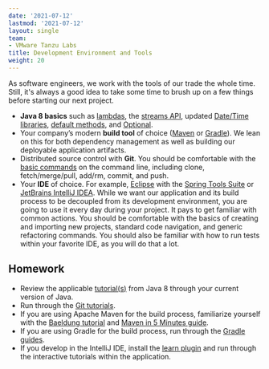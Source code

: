 ```yaml
---
date: '2021-07-12'
lastmod: '2021-07-12'
layout: single
team:
- VMware Tanzu Labs
title: Development Environment and Tools
weight: 20
---
```


As software engineers, we work with the tools of our trade the whole time. Still, it's always a good idea to take some time to brush up on a few things before starting our next project.

* **Java 8 basics** such as [lambdas](https://howtodoinjava.com/java-8-tutorial/#lambda), the [streams API](https://howtodoinjava.com/java-8-tutorial/#stream), updated [Date/Time libraries](https://howtodoinjava.com/java-8-tutorial/#date-time), [default methods](https://howtodoinjava.com/java8/default-methods-in-java-8/), and [Optional](https://howtodoinjava.com/java8/java-8-optionals-complete-reference/).
* Your company’s modern **build tool** of choice ([Maven](https://maven.apache.org/) or [Gradle](https://gradle.org/)). We lean on this for both dependency management as well as building our deployable application artifacts.
* Distributed source control with **Git**. You should be comfortable with the [basic commands](https://www.atlassian.com/git/tutorials) on the command line, including clone, fetch/merge/pull, add/rm, commit, and push.
* Your **IDE** of choice. For example, [Eclipse](https://www.eclipse.org/) with the [Spring Tools Suite](https://spring.io/tools) or [JetBrains IntelliJ IDEA](https://www.jetbrains.com/idea/). While we want our application and its build process to be decoupled from its development environment, you are going to use it every day during your project. It pays to get familiar with common actions. You should be comfortable with the basics of creating and importing new projects, standard code navigation, and generic refactoring commands. You should also be familiar with how to run tests within your favorite IDE, as you will do that a lot.

## Homework

- Review the applicable [tutorial(s)](https://howtodoinjava.com/) from Java 8 through your current version of Java.
- Run through the [Git tutorials](https://www.atlassian.com/git/tutorials).
- If you are using Apache Maven for the build process, familiarize yourself with the [Baeldung tutorial](https://www.baeldung.com/maven) and [Maven in 5 Minutes guide](https://maven.apache.org/guides/getting-started/maven-in-five-minutes.html).
- If you are using Gradle for the build process, run through the [Gradle guides](https://gradle.org/guides).
- If you develop in the IntelliJ IDE, install the [learn plugin](https://plugins.jetbrains.com/plugin/8554-ide-features-trainer) and run through the interactive tutorials within the application.